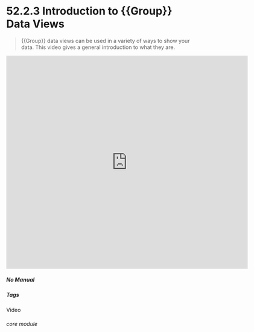 # 52.2.3 Introduction to {{Group}} Data Views

> {{Group}} data views can be used in a variety of ways to show your data. This video gives a general introduction to what they are.

<iframe title="Introduction to {{Group}} Data Views" width="640" height="564" src="https://player.vimeo.com/video/279244731" data-video-display="home" frameborder="0" allowFullScreen mozallowfullscreen webkitAllowFullScreen></iframe>


##### No Manual

##### Tags
Video

###### core module
